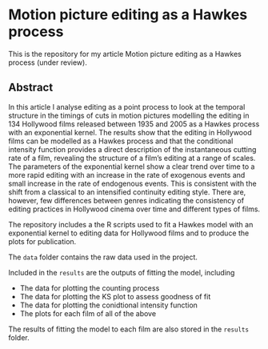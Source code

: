 # Motion picture editing as a Hawkes process
This is the repository for my article Motion picture editing as a Hawkes process (under review).

## Abstract
In this article I analyse editing as a point process to look at the temporal structure in the timings of cuts in motion pictures modelling the editing in 134 Hollywood films released between 1935 and 2005 as a Hawkes process with an exponential kernel. The results show that the editing in Hollywood films can be modelled as a Hawkes process and that the conditional intensity function provides a direct description of the instantaneous cutting rate of a film, revealing the structure of a film’s editing at a range of scales. The parameters of the exponential kernel show a clear trend over time to a more rapid editing with an increase in the rate of exogenous events and small increase in the rate of endogenous events. This is consistent with the shift from a classical to an intensified continuity editing style. There are, however, few differences between genres indicating the consistency of editing practices in Hollywood cinema over time and different types of films.

The repository includes a the R scripts used to fit a Hawkes model with an exponential kernel to editing data for Hollywood films and to produce the plots for publication.

The `data` folder contains the raw data used in the project.

Included in the `results` are the outputs of fitting the model, including

-  The data for plotting the counting process
-  The data for plotting the KS plot to assess goodness of fit
-  The data for plotting the conidtional intensity function
-  The plots for each film of all of the above

The results of fitting the model to each film are also stored in the `results` folder.
